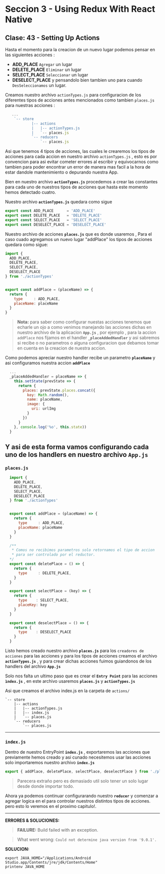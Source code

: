 # Seccion 3 - Using Redux With React Native
## **Clase: 43 - Setting Up Actions**

Hasta el momento para la creacion de un nuevo lugar podemos pensar en las siguientes acciones :

* **ADD_PLACE** ```Agregar``` un lugar
* **DELETE_PLACE** ```Eliminar``` un lugar
* **SELECT_PLACE** ```Seleccionar``` un lugar
* **DESELECT_PLACE** y pensandolo bien tambien uno para cuando ```DesSeleccionamos``` un lugar.

Creamos nuestro archivo ```actionTypes.js``` para configuracion de los diferentes tipos de acciones antes mencionados como tambien ```places.js``` para nuestras acciones :

```js
   ...
    `-- store
            |-- actions
            |   |-- actionTypes.js
            |   `-- places.js
            `-- reducers
                `-- places.js
```

Asi que tenemos 4 tipos de acciones, las cuales le crearemos los tipos de acciones para cada accion en nuestro archivo ```actionTypes.js``` , esto es por convencion para asi evitar cometer errores al escribir y equivocarnos como tambien para poder encontrar un error de manera mas facil a la hora de estar dandole mantenimiento o depurando nuestra App.

Bien en nuestro archivo **```actionTypes.js```** procedemos a crear las constantes para cada uno de nuestros tipos de acciones que hasta este momento hemos detectado cuatro.

Nuestro archivo  **```actionTypes.js```** quedara como sigue

```js
export const ADD_PLACE      = 'ADD_PLACE'
export const DELETE_PLACE   = 'DELETE_PLACE'
export const SELECT_PLACE   = 'SELECT_PLACE'
export const DESELECT_PLACE = 'DESELECT_PLACE'
```

Nuestro archivo de acciones **```places.js```** que es donde usaremos , Para el caso cuado agregamos un nuevo lugar "addPlace" los tipos de acciones quedara como sigue:

```js
import {
  ADD_PLACE,
  DELETE_PLACE,
  SELECT_PLACE,
  DESELECT_PLACE
} from './actionTypes'


export const addPlace = (placeName) => {
  return {
    type     : ADD_PLACE,
    placeName: placeName
  }
}
```
> **Nota:** para saber como configurar nuestas acciones tenemos que echarle un ojo a como venimos manejando las acciones dichas en nuestro archivo de la aplicacion **```App.js```** , por ejemplo , para la accion ```addPlace``` nos fijamos en el handler **```_placeAddedHandler```** y asi sabremos si recibe o no parametros o alguna configuracion que debamos tomar en cuenta en la creacion de nuestra accion.

Como podemos apreciar nuestro handler recibe un parametro **```placeName```** y asi configuramos nuestra accion **```addPlace```**
```js
  ...
  _placeAddedHandler = placeName => {
    this.setState(prevState => {
      return {
        places: prevState.places.concat({
          key: Math.random(),
          name: placeName,
          image: {
            uri: urlImg
          }
        })
      }
    }, console.log('%o', this.state))
  }
````

Y asi de esta forma vamos configurando cada uno de los handlers en nuestro archivo ```App.js```
---
### **```places.js```**

```js
  import {
    ADD_PLACE,
    DELETE_PLACE,
    SELECT_PLACE,
    DESELECT_PLACE
  } from './actionTypes'


  export const addPlace = (placeName) => {
    return {
      type     : ADD_PLACE,
      placeName: placeName
    }
  }

  /**
   * Comos no recibimos parametros solo retornamos el tipo de accion
   * para ser controlado por el reductor.
  */
  export const deletePlace = () => {
    return {
      type     : DELETE_PLACE,
    }
  }

  export const selectPlace = (key) => {
    return {
      type    : SELECT_PLACE,
      placeKey: key
    }
  }

  export const deselectPlace = () => {
    return {
      type    : DESELECT_PLACE
    }
  }
```

Listo hemos creado nuestro archivo **```places.js```** para los ```creadores de acciones``` para las acciones y para los tipos de acciones creamos el archivo **```actionTypes.js```** , y para crear dichas acciones fuimos guiandonos de los handlers del archivo **```App.js```**

Solo nos falta un ultimo paso que es crear el **```Entry Point```** para las acciones **```ìndex.js```** , en este archivo usaremos **```places.js```** y **```actionTypes.js```**

Asi que creamos el archivo index.js en la carpeta de ```actions/```

```
`-- store
    |-- actions
    |   |-- actionTypes.js
    |   |-- index.js
    |   `-- places.js
    `-- reducers
        `-- places.js
```

---
### **```index.js```**

Dentro de nuestro EntryPoint **```index.js```** , exportaremos las acciones que previamente hemos creado y asi cunado necesitemos usar las acciones solo importaremos nuestro archivo **```index.js```**

```js
export { addPlace, deletePlace, selectPlace, deselectPlace } from './places'
```

> Parecera extraño pero es demasiado util solo tener un solo lugar desde donde importar todo.

Ahora ya podemos continuar configurarando nuestro **```reducer```** y comenzar a agregar logica en el para controlar nuestros distintos tipos de acciones. pero esto lo veremos en el proximo capitulo!.

---
**ERRORES & SOLUCIONES:**

> **FAILURE:** Build failed with an exception.

> What went wrong: ```Could not determine java version from '9.0.1'.```

**SOLUCION:**

  ```unix
  export JAVA_HOME="/Applications/Android Studio.app/Contents/jre/jdk/Contents/Home"
  printenv JAVA_HOME
  ```


[Usando el componente ScrollView]:(https://facebook.github.io/react-native/docs/using-a-scrollview.html)
[Documentacion Oficial del Componente ScrollView]:(https://facebook.github.io/react-native/docs/scrollview.html)
[Using List Views]:(https://facebook.github.io/react-native/docs/using-a-listview.html)
[Documentacion oficial del Componente FlatList]:(https://facebook.github.io/react-native/docs/flatlist.html)
[Documentacion oficial del Componente SectionList]:(https://facebook.github.io/react-native/docs/sectionlist.html)
[Recursos Estaticos : Imagenes]:(https://facebook.github.io/react-native/docs/images.html)
[Documentacion oficial del Componente Image]:(https://facebook.github.io/react-native/docs/image.html)
[Componente Modal]:(https://facebook.github.io/react-native/docs/modal.html)
[Redux]:(https://redux.js.org/)
